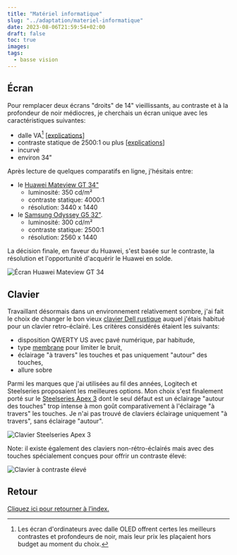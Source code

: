 ```yaml
---
title: "Matériel informatique"
slug: "../adaptation/materiel-informatique"
date: 2023-08-06T21:59:54+02:00
draft: false
toc: true
images:
tags:
  - basse vision
---
```


## Écran
Pour remplacer deux écrans "droits" de 14" vieillissants, au contraste et à la profondeur de noir médiocres, je cherchais un écran unique avec les caractéristiques suivantes:
* dalle VA[^1] [[explications](https://www.materiel.net/guide-achat/g10-les-ecrans-pc/5297/)]
* contraste statique de 2500:1 ou plus [[explications](https://leclaireur.fnac.com/article/2146-technologie-hdr-on-vous-explique-tout/)]
* incurvé
* environ 34"

Après lecture de quelques comparatifs en ligne, j'hésitais entre:
* le [Huawei Mateview GT 34"](https://consumer.huawei.com/fr/monitors/mateview-gt/specs/)
  * luminosité: 350 cd/m²
  * contraste statique: 4000:1
  * résolution: 3440 x 1440
* le [Samsung Odyssey G5 32"](https://www.samsung.com/fr/monitors/gaming/odyssey-g5-g55a-32-inch-165hz-1ms-ls32ag550epxen/#specs).
  * luminosité: 300 cd/m²
  * contraste statique: 2500:1
  * résolution: 2560 x 1440

La décision finale, en faveur du Huawei, s'est basée sur le contraste, la résolution et l'opportunité d'acquérir le Huawei en solde.

![Écran Huawei Mateview GT 34](/vision/huawei.png)

## Clavier
Travaillant désormais dans un environnement relativement sombre, j'ai fait le choix de changer le bon vieux [clavier Dell rustique](https://www.amazon.fr/dp/B01E7V73IE) auquel j'étais habitué pour un clavier retro-éclairé. Les critères considérés étaient les suivants:
* disposition QWERTY US avec pavé numérique, par habitude,
* type [membrane](https://www.darty.com/darty-et-vous/high-tech/informatique/pc-mac/clavier-membrane-et-mecanique-quelles-differences) pour limiter le bruit,
* éclairage "à travers" les touches et pas uniquement "autour" des touches,
* allure sobre

Parmi les marques que j'ai utilisées au fil des années, Logitech et Steelseries proposaient les meilleures options. Mon choix s'est finalement porté sur le [Steelseries Apex 3](https://steelseries.com/gaming-keyboards/apex-3) dont le seul défaut est un éclairage "autour des touches" trop intense à mon goût comparativement à l'éclairage "à travers" les touches. Je n'ai pas trouvé de claviers éclairage uniquement "à travers", sans éclairage "autour".

![Clavier Steelseries Apex 3](/vision/keyboard.png)

Note: il existe également des claviers non-rétro-éclairés mais avec des touches spécialement conçues pour offrir un contraste élevé:

![Clavier à contraste élevé](/vision/keyboard-high-contrast.png)

## Retour
[Cliquez ici pour retourner à l’index.](..)

[^1]: Les écran d'ordinateurs avec dalle OLED offrent certes les meilleurs contrastes et profondeurs de noir, mais leur prix les plaçaient hors budget au moment du choix.